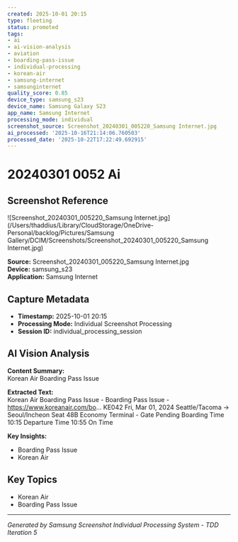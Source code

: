 ```yaml
---
created: 2025-10-01 20:15
type: fleeting
status: promoted
tags:
- ai
- ai-vision-analysis
- aviation
- boarding-pass-issue
- individual-processing
- korean-air
- samsung-internet
- samsunginternet
quality_score: 0.85
device_type: samsung_s23
device_name: Samsung Galaxy S23
app_name: Samsung Internet
processing_mode: individual
screenshot_source: Screenshot_20240301_005220_Samsung Internet.jpg
ai_processed: '2025-10-16T21:14:06.760503'
processed_date: '2025-10-22T17:22:49.692915'
---
```


# 20240301 0052 Ai
## Screenshot Reference

![Screenshot_20240301_005220_Samsung Internet.jpg](/Users/thaddius/Library/CloudStorage/OneDrive-Personal/backlog/Pictures/Samsung Gallery/DCIM/Screenshots/Screenshot_20240301_005220_Samsung Internet.jpg)

**Source:** Screenshot_20240301_005220_Samsung Internet.jpg  
**Device:** samsung_s23  
**Application:** Samsung Internet  

## Capture Metadata

- **Timestamp:** 2025-10-01 20:15
- **Processing Mode:** Individual Screenshot Processing
- **Session ID:** individual_processing_session

## AI Vision Analysis

**Content Summary:**  
Korean Air Boarding Pass Issue

**Extracted Text:**  
Korean Air Boarding Pass Issue - Boarding Pass Issue - https://www.koreanair.com/bo... KE042 Fri, Mar 01, 2024 Seattle/Tacoma → Seoul/Incheon Seat 48B Economy Terminal - Gate Pending Boarding Time 10:15 Departure Time 10:55 On Time

**Key Insights:**  
- Boarding Pass Issue
- Korean Air

## Key Topics

- Korean Air
- Boarding Pass Issue

---

*Generated by Samsung Screenshot Individual Processing System - TDD Iteration 5*
